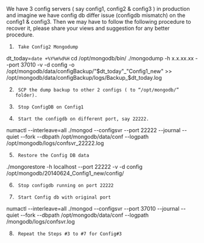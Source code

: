 We have 3 config servers ( say config1, config2 & config3 ) in production and imagine we have config db differ issue (configdb mismatch) on the config1 & config3.
Then we may have to follow the following procedure to recover it, please share your views and suggestion for any better procedure.

1)      Take Config2 Mongodump

dt_today=`date +%Y%m%d%H`
cd /opt/mongodb/bin/
./mongodump -h x.x.xx.xx --port 37010 -v -d config -o /opt/mongodb/data/configBackup/"$dt_today"_"Config1_new" >> /opt/mongodb/data/configBackup/logs/Backup_$dt_today.log

2)      SCP the dump backup to other 2 configs ( to “/opt/mongodb/” folder).

3)      Stop ConfigDB on Config1

4)      Start the configdb on different port, say 22222.

numactl --interleave=all ./mongod --configsvr --port 22222 --journal --quiet --fork --dbpath /opt/mongodb/data/conf --logpath /opt/mongodb/logs/confsvr_22222.log

5)      Restore the Config DB data

./mongorestore -h localhost --port 22222 -v -d config /opt/mongodb/20140624_Config1_new/config/

6)      Stop configdb running on port 22222

7)      Start Config db with original port

numactl --interleave=all ./mongod --configsvr --port 37010 --journal --quiet --fork --dbpath /opt/mongodb/data/conf --logpath /mongodb/logs/confsvr.log

8)      Repeat the Steps #3 to #7 for Config#3
